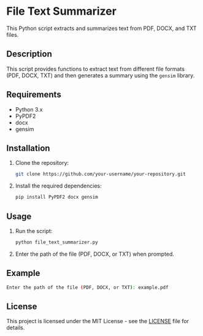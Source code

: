 
# File Text Summarizer

This Python script extracts and summarizes text from PDF, DOCX, and TXT files.

## Description

This script provides functions to extract text from different file formats (PDF, DOCX, TXT) and then generates a summary using the `gensim` library.

## Requirements

- Python 3.x
- PyPDF2
- docx
- gensim

## Installation

1. Clone the repository:

   ```bash
   git clone https://github.com/your-username/your-repository.git
   ```

2. Install the required dependencies:

   ```bash
   pip install PyPDF2 docx gensim
   ```

## Usage

1. Run the script:

   ```bash
   python file_text_summarizer.py
   ```

2. Enter the path of the file (PDF, DOCX, or TXT) when prompted.

## Example

```bash
Enter the path of the file (PDF, DOCX, or TXT): example.pdf
```

## License

This project is licensed under the MIT License - see the [LICENSE](LICENSE) file for details.

